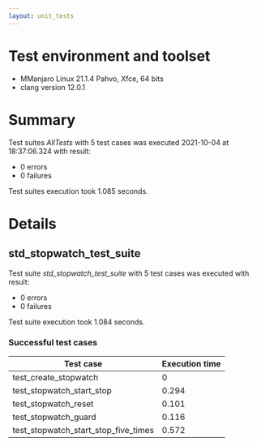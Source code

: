 ```yaml
---
layout: unit_tests
---
```


# Test environment and toolset 

* MManjaro Linux 21.1.4 Pahvo, Xfce, 64 bits
* clang version 12.0.1

# Summary

Test suites *AllTests* with 5 test cases was executed 2021-10-04 at 18:37:06.324 with result:

* 0 errors
* 0 failures

Test suites execution took 1.085 seconds.

# Details

## std_stopwatch_test_suite

Test suite *std_stopwatch_test_suite* with 5 test cases was executed with result:

* 0 errors
* 0 failures

Test suite execution took 1.084 seconds.

### Successful test cases

Test case|Execution time
-|-
test_create_stopwatch | 0
test_stopwatch_start_stop | 0.294
test_stopwatch_reset | 0.101
test_stopwatch_guard | 0.116
test_stopwatch_start_stop_five_times | 0.572
